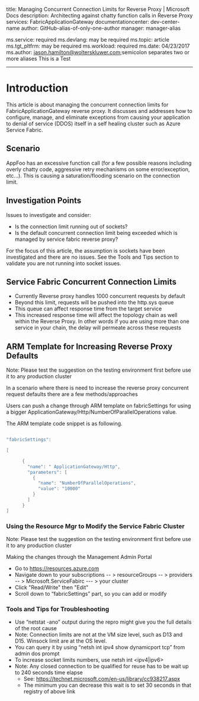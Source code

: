title: Managing Concurrent Connection Limits for Reverse Proxy | Microsoft Docs
description: Architecting against chatty function calls in Reverse Proxy
services: FabricApplicationGateway
documentationcenter: dev-center-name
author: GitHub-alias-of-only-one-author
manager: manager-alias



ms.service: required
ms.devlang: may be required
ms.topic: article
ms.tgt_pltfrm: may be required
ms.workload: required
ms.date: 04/23/2017
ms.author: jason.hamilton@wolterskluwer.com;semicolon separates two or more aliases
This is a Test

---

# Introduction

This article is about managing the concurrent connection limits for FabricApplicationGateway reverse proxy. It discusses and addresses how to configure, manage, and eliminate exceptions from causing your application to denial of service (DDOS) itself in a self healing cluster such as Azure Service Fabric.

## Scenario

AppFoo has an excessive function call (for a few possible reasons including overly chatty code, aggressive retry mechanisms on some error/exception, etc...).  This is causing a saturation/flooding scenario on the connection limit.

## Investigation Points

Issues to investigate and consider:

- Is the connection limit running out of sockets? 
- Is the default concurrent connection limit being exceeded which is managed by service fabric reverse proxy?

For the focus of this article, the assumption is sockets have been investigated and there are no issues.  See the Tools and Tips section to validate you are not running into socket issues.

## Service Fabric Concurrent Connection Limits

- Currently Reverse proxy handles 1000 concurrent requests by default
- Beyond this limit, requests will be pushed into the http.sys queue
- This queue can affect response time from the target service
- This increased response time will affect the topology chain as well within the Reverse Proxy.  In other words if you are using more than one service in your chain, the delay will permeate across these requests

## ARM Template for Increasing Reverse Proxy Defaults

Note: Please test the suggestion on the testing environment first before use it to any production cluster

In a scenario where there is need to increase the reverse proxy concurrent request defaults there are a few methods/approaches

Users can push a change through ARM template on fabricSettings for using a bigger ApplicationGateway/Http/NumberOfParallelOperations value.

The ARM template code snippet is as following.

```c#

"fabricSettings": 

[

      {
        "name": " ApplicationGateway/Http",
        "parameters": [
          {
            "name": "NumberOfParallelOperations",
            "value": "10000"
          }
        ]
      }
]

```

### Using the Resource Mgr to Modify the Service Fabric Cluster

Note: Please test the suggestion on the testing environment first before use it to any production cluster

Making the changes through the Management Admin Portal

- Go to https://resources.azure.com 
- Navigate down to your subscriptions -- >  resourceGroups -- > providers -- > Microsoft.ServiceFabirc --- > your cluster
- Click "Read/Write" then "Edit"
- Scroll down to “fabricSettings” part, so you can add or modify


### Tools and Tips for Troubleshooting

- Use “netstat -ano” output during the repro might give you the full details of the root cause
- Note: Connection limits are not at the VM size level, such as D13 and D15. Winsock limit are at the OS level.
- You can query it by using “netsh int ipv4 show dynamicport tcp” from admin dos prompt
- To increase socket limits numbers, use netsh int <ipv4|ipv6> 
- Note: Any closed connection to be qualified for reuse has to be wait up to 240 seconds time elapse
  - See: https://technet.microsoft.com/en-us/library/cc938217.aspx
  - The minimum you can decrease this wait is to set 30 seconds in that registry of above link



